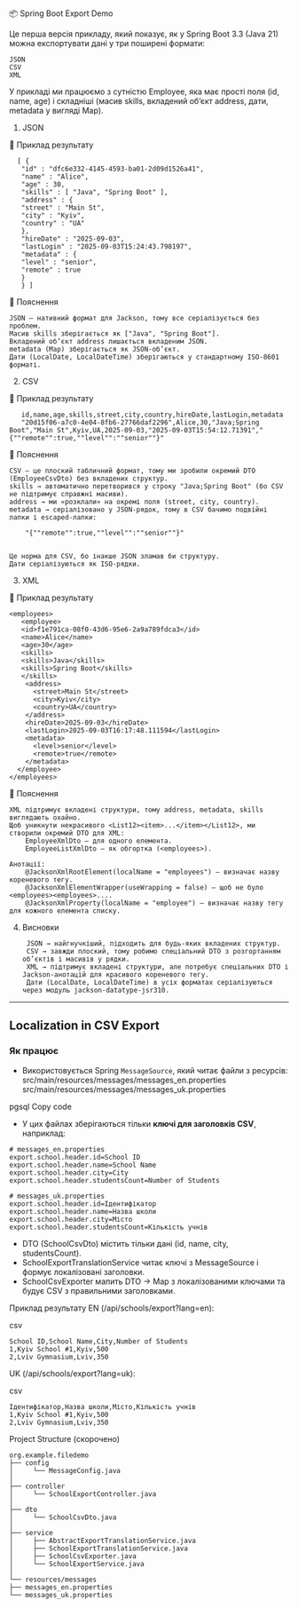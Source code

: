 📦 Spring Boot Export Demo

Це перша версія прикладу, який показує, як у Spring Boot 3.3 (Java 21) можна експортувати дані у три поширені формати:
    
    JSON
    CSV
    XML

У прикладі ми працюємо з сутністю Employee, яка має прості поля (id, name, age) і складніші (масив skills, вкладений об’єкт address, дати, metadata у вигляді Map).

1. JSON
 
🔹 Приклад результату
 
      [ {
       "id" : "dfc6e332-4145-4593-ba01-2d09d1526a41",
       "name" : "Alice",
       "age" : 30,
       "skills" : [ "Java", "Spring Boot" ],
       "address" : {
       "street" : "Main St",
       "city" : "Kyiv",
       "country" : "UA"
       },
       "hireDate" : "2025-09-03",
       "lastLogin" : "2025-09-03T15:24:43.798197",
       "metadata" : {
       "level" : "senior",
       "remote" : true
       }
       } ]

🔹 Пояснення

    JSON — нативний формат для Jackson, тому все серіалізується без проблем.
    Масив skills зберігається як ["Java", "Spring Boot"].
    Вкладений об’єкт address лишається вкладеним JSON.
    metadata (Map) зберігається як JSON-об’єкт.
    Дати (LocalDate, LocalDateTime) зберігаються у стандартному ISO-8601 форматі.

2. CSV
   
🔹 Приклад результату

       id,name,age,skills,street,city,country,hireDate,lastLogin,metadata
       "20d15f06-a7c0-4e04-8fb6-27766daf2296",Alice,30,"Java;Spring Boot","Main St",Kyiv,UA,2025-09-03,"2025-09-03T15:54:12.71391","{""remote"":true,""level"":""senior""}"

🔹 Пояснення

    CSV — це плоский табличний формат, тому ми зробили окремий DTO (EmployeeCsvDto) без вкладених структур.
    skills → автоматично перетворився у строку "Java;Spring Boot" (бо CSV не підтримує справжні масиви).
    address → ми «розклали» на окремі поля (street, city, country).
    metadata → серіалізовано у JSON-рядок, тому в CSV бачимо подвійні лапки і escaped-лапки:

        "{""remote"":true,""level"":""senior""}"


    Це норма для CSV, бо інакше JSON зламав би структуру.
    Дати серіалізуються як ISO-рядки.

3. XML
   
🔹 Приклад результату

    <employees>
       <employee>
       <id>f1e791ca-08f0-43d6-95e6-2a9a789fdca3</id>
       <name>Alice</name>
       <age>30</age>
       <skills>
       <skills>Java</skills>
       <skills>Spring Boot</skills>
       </skills>
        <address>
          <street>Main St</street>
          <city>Kyiv</city>
          <country>UA</country>
        </address>
        <hireDate>2025-09-03</hireDate>
        <lastLogin>2025-09-03T16:17:48.111594</lastLogin>
        <metadata>
          <level>senior</level>
          <remote>true</remote>
        </metadata>
      </employee>
    </employees>

🔹 Пояснення

    XML підтримує вкладені структури, тому address, metadata, skills виглядають охайно.
    Щоб уникнути некрасивого <List12><item>...</item></List12>, ми створили окремий DTO для XML:
        EmployeeXmlDto — для одного елемента.
        EmployeeListXmlDto — як обгортка (<employees>).

    Анотації:
        @JacksonXmlRootElement(localName = "employees") — визначає назву кореневого тегу.
        @JacksonXmlElementWrapper(useWrapping = false) — щоб не було <employees><employees>....
        @JacksonXmlProperty(localName = "employee") — визначає назву тегу для кожного елемента списку.

4. Висновки

        JSON → найгнучкіший, підходить для будь-яких вкладених структур.
        CSV → завжди плоский, тому робимо спеціальний DTO з розгортанням об’єктів і масивів у рядки.
        XML → підтримує вкладені структури, але потребує спеціальних DTO і Jackson-анотацій для красивого кореневого тегу.
        Дати (LocalDate, LocalDateTime) в усіх форматах серіалізуються через модуль jackson-datatype-jsr310.

-----------------------------------------------------------------------------------------------------------------------------------

## Localization in CSV Export

### Як працює
- Використовується Spring `MessageSource`, який читає файли з ресурсів:  
  src/main/resources/messages/messages_en.properties
  src/main/resources/messages/messages_uk.properties

pgsql
Copy code
- У цих файлах зберігаються тільки **ключі для заголовків CSV**, наприклад:
```properties
# messages_en.properties
export.school.header.id=School ID
export.school.header.name=School Name
export.school.header.city=City
export.school.header.studentsCount=Number of Students

# messages_uk.properties
export.school.header.id=Ідентифікатор
export.school.header.name=Назва школи
export.school.header.city=Місто
export.school.header.studentsCount=Кількість учнів
```

- DTO (SchoolCsvDto) містить тільки дані (id, name, city, studentsCount).
- SchoolExportTranslationService читає ключі з MessageSource і формує локалізовані заголовки.
- SchoolCsvExporter мапить DTO → Map з локалізованими ключами та будує CSV з правильними заголовками.

Приклад результату
EN (/api/schools/export?lang=en):

csv
```
School ID,School Name,City,Number of Students
1,Kyiv School #1,Kyiv,500
2,Lviv Gymnasium,Lviv,350
```

UK (/api/schools/export?lang=uk):

csv
```
Ідентифікатор,Назва школи,Місто,Кількість учнів
1,Kyiv School #1,Kyiv,500
2,Lviv Gymnasium,Lviv,350
```

Project Structure (скорочено)
```
org.example.filedemo
├── config
│     └── MessageConfig.java
│
├── controller
│     └── SchoolExportController.java
│
├── dto
│     └── SchoolCsvDto.java
│
├── service
│     ├── AbstractExportTranslationService.java
│     ├── SchoolExportTranslationService.java
│     ├── SchoolCsvExporter.java
│     └── SchoolExportService.java
│
└── resources/messages
├── messages_en.properties
└── messages_uk.properties
```